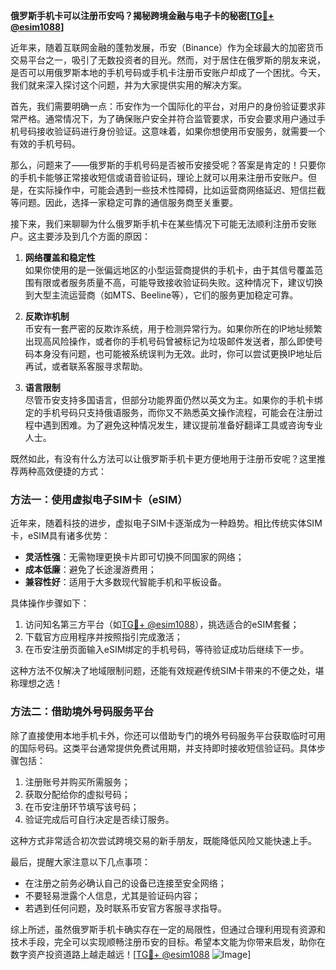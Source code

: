 **俄罗斯手机卡可以注册币安吗？揭秘跨境金融与电子卡的秘密[[TG💪+ @esim1088](https://t.me/s/esim1088)]**

近年来，随着互联网金融的蓬勃发展，币安（Binance）作为全球最大的加密货币交易平台之一，吸引了无数投资者的目光。然而，对于居住在俄罗斯的朋友来说，是否可以用俄罗斯本地的手机号码或手机卡注册币安账户却成了一个困扰。今天，我们就来深入探讨这个问题，并为大家提供实用的解决方案。

首先，我们需要明确一点：币安作为一个国际化的平台，对用户的身份验证要求非常严格。通常情况下，为了确保账户安全并符合监管要求，币安会要求用户通过手机号码接收验证码进行身份验证。这意味着，如果你想使用币安服务，就需要一个有效的手机号码。

那么，问题来了——俄罗斯的手机号码是否被币安接受呢？答案是肯定的！只要你的手机卡能够正常接收短信或语音验证码，理论上就可以用来注册币安账户。但是，在实际操作中，可能会遇到一些技术性障碍，比如运营商网络延迟、短信拦截等问题。因此，选择一家稳定可靠的通信服务商至关重要。

接下来，我们来聊聊为什么俄罗斯手机卡在某些情况下可能无法顺利注册币安账户。这主要涉及到几个方面的原因：

1. **网络覆盖和稳定性**  
   如果你使用的是一张偏远地区的小型运营商提供的手机卡，由于其信号覆盖范围有限或者服务质量不高，可能导致接收验证码失败。这种情况下，建议切换到大型主流运营商（如MTS、Beeline等），它们的服务更加稳定可靠。

2. **反欺诈机制**  
   币安有一套严密的反欺诈系统，用于检测异常行为。如果你所在的IP地址频繁出现高风险操作，或者你的手机号码曾被标记为垃圾邮件发送者，那么即使号码本身没有问题，也可能被系统误判为无效。此时，你可以尝试更换IP地址后再试，或者联系客服寻求帮助。

3. **语言限制**  
   尽管币安支持多国语言，但部分功能界面仍然以英文为主。如果你的手机卡绑定的手机号码只支持俄语服务，而你又不熟悉英文操作流程，可能会在注册过程中遇到困难。为了避免这种情况发生，建议提前准备好翻译工具或咨询专业人士。

既然如此，有没有什么方法可以让俄罗斯手机卡更方便地用于注册币安呢？这里推荐两种高效便捷的方式：

### 方法一：使用虚拟电子SIM卡（eSIM）
近年来，随着科技的进步，虚拟电子SIM卡逐渐成为一种趋势。相比传统实体SIM卡，eSIM具有诸多优势：
- **灵活性强**：无需物理更换卡片即可切换不同国家的网络；
- **成本低廉**：避免了长途漫游费用；
- **兼容性好**：适用于大多数现代智能手机和平板设备。

具体操作步骤如下：
1. 访问知名第三方平台（如[TG💪+ @esim1088](https://t.me/s/esim1088)），挑选适合的eSIM套餐；
2. 下载官方应用程序并按照指引完成激活；
3. 在币安注册页面输入eSIM绑定的手机号码，等待验证成功后继续下一步。

这种方法不仅解决了地域限制问题，还能有效规避传统SIM卡带来的不便之处，堪称理想之选！

### 方法二：借助境外号码服务平台
除了直接使用本地手机卡外，你还可以借助专门的境外号码服务平台获取临时可用的国际号码。这类平台通常提供免费试用期，并支持即时接收短信验证码。具体步骤包括：
1. 注册账号并购买所需服务；
2. 获取分配给你的虚拟号码；
3. 在币安注册环节填写该号码；
4. 验证完成后可自行决定是否续订服务。

这种方式非常适合初次尝试跨境交易的新手朋友，既能降低风险又能快速上手。

最后，提醒大家注意以下几点事项：
- 在注册之前务必确认自己的设备已连接至安全网络；
- 不要轻易泄露个人信息，尤其是验证码内容；
- 若遇到任何问题，及时联系币安官方客服寻求指导。

综上所述，虽然俄罗斯手机卡确实存在一定的局限性，但通过合理利用现有资源和技术手段，完全可以实现顺畅注册币安的目标。希望本文能为你带来启发，助你在数字资产投资道路上越走越远！[[TG💪+ @esim1088](https://t.me/s/esim1088) ![Image](https://i.postimg.cc/4NQfJmqS/Snipaste-2025-05-13-00-14-12.png)]